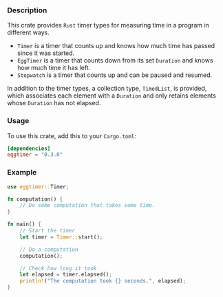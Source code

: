 ### Description

This crate provides `Rust` timer types for measuring time in a program in different ways.
- `Timer` is a timer that counts up and knows how much time has passed since it was started.
- `EggTimer` is a timer that counts down from its set `Duration` and knows how much time it has left.
- `Stopwatch` is a timer that counts up and can be paused and resumed.

In addition to the timer types, a collection type, `TimedList`, is provided,
which associates each element with a `Duration` and only retains elements whose `Duration` has not elapsed.

### Usage

To use this crate, add this to your `Cargo.toml`:

```toml
[dependencies]
eggtimer = "0.3.0"
```

### Example

```rust
use eggtimer::Timer;

fn computation() {
    // Do some computation that takes some time.
}

fn main() {
    // Start the timer
    let timer = Timer::start();

    // Do a computation
    computation();

    // Check how long it took
    let elapsed = timer.elapsed();
    println!("The computation took {} seconds.", elapsed);
}
```
